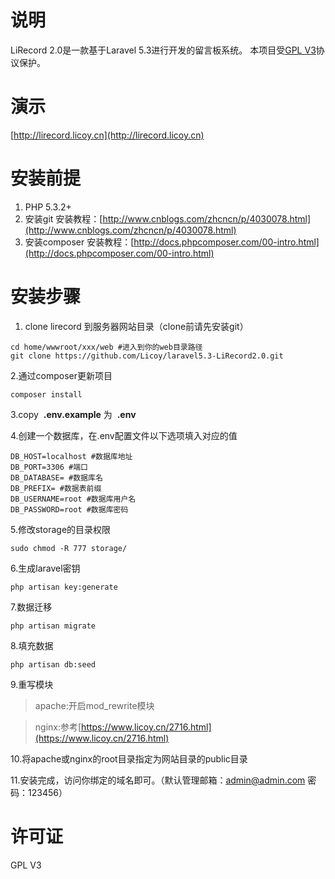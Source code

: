 # 说明
LiRecord 2.0是一款基于Laravel 5.3进行开发的留言板系统。
本项目受[GPL V3](http://www.gnu.org/licenses/gpl-3.0.html)协议保护。

# 演示
[http://lirecord.licoy.cn](http://lirecord.licoy.cn)

# 安装前提
1. PHP 5.3.2+
1. 安装git
    安装教程：[http://www.cnblogs.com/zhcncn/p/4030078.html](http://www.cnblogs.com/zhcncn/p/4030078.html)
2. 安装composer
    安装教程：[http://docs.phpcomposer.com/00-intro.html](http://docs.phpcomposer.com/00-intro.html)

# 安装步骤
1. clone lirecord 到服务器网站目录（clone前请先安装git）

```
cd home/wwwroot/xxx/web #进入到你的web目录路径
git clone https://github.com/Licoy/laravel5.3-LiRecord2.0.git
```

2.通过composer更新项目
```shell
composer install
```

3.copy  **.env.example**  为  **.env** 

4.创建一个数据库，在.env配置文件以下选项填入对应的值
```shell
DB_HOST=localhost #数据库地址
DB_PORT=3306 #端口
DB_DATABASE= #数据库名
DB_PREFIX= #数据表前缀
DB_USERNAME=root #数据库用户名
DB_PASSWORD=root #数据库密码
```

5.修改storage的目录权限
```
sudo chmod -R 777 storage/
```

6.生成laravel密钥
```
php artisan key:generate
```

7.数据迁移
```
php artisan migrate
```

8.填充数据
```
php artisan db:seed
```

9.重写模块
> apache:开启mod_rewrite模块

> nginx:参考[https://www.licoy.cn/2716.html](https://www.licoy.cn/2716.html)


10.将apache或nginx的root目录指定为网站目录的public目录


11.安装完成，访问你绑定的域名即可。（默认管理邮箱：admin@admin.com 密码：123456）

# 许可证

GPL V3
